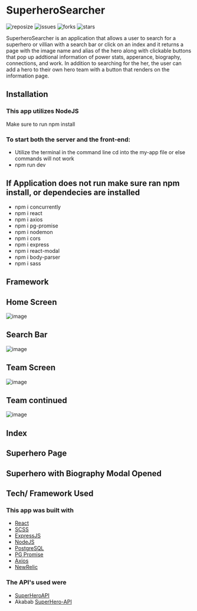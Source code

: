 # SuperheroSearcher
![reposize](https://img.shields.io/github/repo-size/savi1623/SuperheroSearcher)
![issues](https://img.shields.io/github/issues/savi1623/SuperheroSearcher)
![forks](https://img.shields.io/github/forks/savi1623/SuperheroSearcher)
![stars](https://img.shields.io/github/stars/savi1623/SuperheroSearcher)

SuperheroSearcher is an application that allows a user to search for a superhero or villian with a search bar or click on an index and it returns a page with the image name and alias of the hero along with clickable buttons that pop up addtional information of power stats, apperance, biography, connections, and work. In addition to searching for the her, the user can add a hero to their own hero team with a button that renders on the information page.

## Installation

### This app utilizes NodeJS

Make sure to run npm install

### To start both the server and the front-end:

- Utilize the terminal in the command line cd into the my-app file or else commands will not work
- npm run dev

## If Application does not run make sure ran npm install, or dependecies are installed
- npm i concurrently
- npm i react
- npm i axios
- npm i pg-promise
- npm i nodemon
- npm i cors
- npm i express
- npm i react-modal
- npm i body-parser
- npm i sass

## Framework

## Home Screen
![image](https://user-images.githubusercontent.com/49770610/76126962-b8aca000-5fbd-11ea-9746-42a5ffa29bc2.png)

## Search Bar
![image](https://user-images.githubusercontent.com/49770610/76127007-d7ab3200-5fbd-11ea-9ea4-a701af12784c.png)

## Team Screen
![image](https://user-images.githubusercontent.com/49770610/76127108-0d501b00-5fbe-11ea-88a8-e2f1048abe0a.png)

## Team continued
![image](https://user-images.githubusercontent.com/49770610/76127148-2fe23400-5fbe-11ea-8739-7f42069c3c11.png)

## Index

## Superhero Page

## Superhero with Biography Modal Opened

## Tech/ Framework Used

### This app was built with
- [React](https://reactjs.org/)
- [SCSS](https://sass-lang.com/documentation/syntax)
- [ExpressJS](https://expressjs.com/)
- [NodeJS](https://nodejs.org/en/)
- [PostgreSQL](https://www.postgresql.org/)
- [PG Promise](https://www.npmjs.com/package/pg-promise)
- [Axios](https://www.npmjs.com/package/axios)
- [NewRelic](https://newrelic.com/)

### The API's used were
- [SuperHeroAPI](https://superheroapi.com/index.html)
- Akabab [SuperHero-API](https://akabab.github.io/superhero-api/api/)

